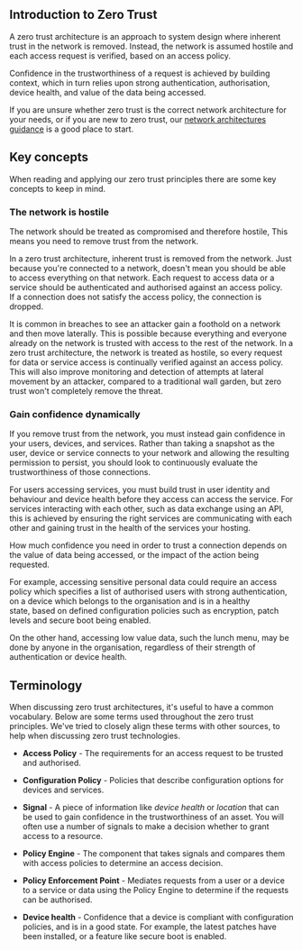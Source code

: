 ## Introduction to Zero Trust

A zero trust architecture is an approach to system design where inherent trust in the network is removed. Instead, the network is assumed hostile and each access request is verified, based on an access policy.

Confidence in the trustworthiness of a request is achieved by building context, which in turn relies upon strong authentication, authorisation, device health, and value of the data being accessed.

If you are unsure whether zero trust is the correct network architecture for your needs, or if you are new to zero trust, our [network architectures guidance](https://www.ncsc.gov.uk/collection/device-security-guidance/infrastructure/network-architectures#section_2) is a good place to start.

## **Key concepts**

When reading and applying our zero trust principles there are some key concepts to keep in mind.

### The network is hostile

The network should be treated as compromised and therefore hostile, This means you need to remove trust from the network.

In a zero trust architecture, inherent trust is removed from the network. Just because you\'re connected to a network, doesn\'t mean you should be able to access everything on that network. Each request to access data or a service should be authenticated and authorised against an access policy. If a connection does not satisfy the access policy, the connection is dropped. 

It is common in breaches to see an attacker gain a foothold on a network and then move laterally. This is possible because everything and everyone already on the network is trusted with access to the rest of the network. In a zero trust architecture, the network is treated as hostile, so every request for data or service access is continually verified against an access policy. This will also improve monitoring and detection of attempts at lateral movement by an attacker, compared to a traditional wall garden, but zero trust won\'t completely remove the threat.  

### Gain confidence dynamically

If you remove trust from the network, you must instead gain confidence in your users, devices, and services. Rather than taking a snapshot as the user, device or service connects to your network and allowing the resulting permission to persist, you should look to continuously evaluate the trustworthiness of those connections.

For users accessing services, you must build trust in user identity and behaviour and device health before they access can access the service. For services interacting with each other, such as data exchange using an API, this is achieved by ensuring the right services are communicating with each other and gaining trust in the health of the services your hosting.

How much confidence you need in order to trust a connection depends on the value of data being accessed, or the impact of the action being requested. 

For example, accessing sensitive personal data could require an access policy which specifies a list of authorised users with strong authentication, on a device which belongs to the organisation and is in a healthy state, based on defined configuration policies such as encryption, patch levels and secure boot being enabled.

On the other hand, accessing low value data, such the lunch menu, may be done by anyone in the organisation, regardless of their strength of authentication or device health.

## **Terminology**

When discussing zero trust architectures, it\'s useful to have a common vocabulary. Below are some terms used throughout the zero trust principles. We\'ve tried to closely align these terms with other sources, to help when discussing zero trust technologies. 

-   **Access Policy** - The requirements for an access request to be trusted and authorised.

-   **Configuration Policy** - Policies that describe configuration options for devices and services.

-   **Signal** - A piece of information like *device health* or *location* that can be used to gain confidence in the trustworthiness of an asset. You will often use a number of signals to make a decision whether to grant access to a resource. 

-   **Policy Engine** - The component that takes signals and compares them with access policies to determine an access decision. 

-   **Policy Enforcement Point** - Mediates requests from a user or a device to a service or data using the Policy Engine to determine if the requests can be authorised.

-   **Device health** - Confidence that a device is compliant with configuration policies, and is in a good state. For example, the latest patches have been installed, or a feature like secure boot is enabled. 
